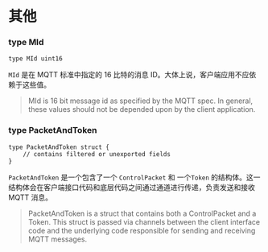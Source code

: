 # 其他

### type MId

```
type MId uint16
```

`MId` 是在 MQTT 标准中指定的 16 比特的消息 ID。大体上说，客户端应用不应依赖于这些值。

> MId is 16 bit message id as specified by the MQTT spec. In general, these values should not be depended upon by the client application.

### type PacketAndToken

```
type PacketAndToken struct {
    // contains filtered or unexported fields
}
```

`PacketAndToken` 是一个包含了一个 `ControlPacket` 和 一个`Token` 的结构体。这一结构体会在客户端接口代码和底层代码之间通过通道进行传递，负责发送和接收 MQTT 消息。

> PacketAndToken is a struct that contains both a ControlPacket and a Token. This struct is passed via channels between the client interface code and the underlying code responsible for sending and receiving MQTT messages.



